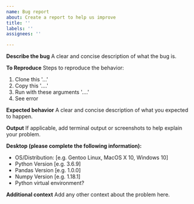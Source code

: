 ```yaml
---
name: Bug report
about: Create a report to help us improve
title: ''
labels: ''
assignees: ''

---
```


**Describe the bug**
A clear and concise description of what the bug is.

**To Reproduce**
Steps to reproduce the behavior:
1. Clone this '...'
2. Copy this '....'
3. Run with these arguments '....'
4. See error

**Expected behavior**
A clear and concise description of what you expected to happen.

**Output**
If applicable, add terminal output or screenshots to help explain your problem.

**Desktop (please complete the following information):**
 - OS/Distribution: [e.g. Gentoo Linux, MacOS X 10, Windows 10]
 - Python Version [e.g. 3.6.9]
 - Pandas Version [e.g. 1.0.0]
 - Numpy Version [e.g. 1.18.1]
 - Python virtual environment?

**Additional context**
Add any other context about the problem here.
